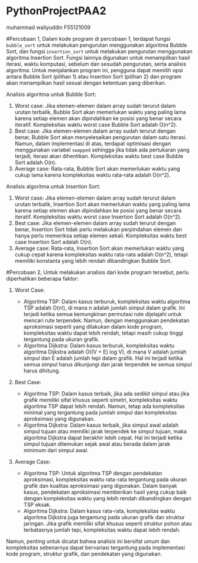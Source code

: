 # PythonProjectPAA2
muhammad waliyuddin F55121009

#Percobaan 1,
Dalam kode program di percobaan 1, terdapat fungsi `bubble_sort` untuk melakukan pengurutan menggunakan algoritma Bubble Sort, dan fungsi `insertion_sort` untuk melakukan pengurutan menggunakan algoritma Insertion Sort. Fungsi lainnya digunakan untuk menampilkan hasil iterasi, waktu komputasi, sebelum dan sesudah pengurutan, serta analisis algoritma.
Untuk menjalankan program ini, pengguna dapat memilih opsi antara Bubble Sort (pilihan 1) atau Insertion Sort (pilihan 2) dan program akan menampilkan hasil sesuai dengan ketentuan yang diberikan.

Analisis algoritma untuk Bubble Sort:
1. Worst case: Jika elemen-elemen dalam array sudah terurut dalam urutan terbalik, Bubble Sort akan memerlukan waktu yang paling lama karena setiap elemen akan dipindahkan ke posisi yang benar secara iteratif. Kompleksitas waktu worst case Bubble Sort adalah O(n^2).
2. Best case: Jika elemen-elemen dalam array sudah terurut dengan benar, Bubble Sort akan menyelesaikan pengurutan dalam satu iterasi. Namun, dalam implementasi di atas, terdapat optimisasi dengan menggunakan variabel `swapped` sehingga jika tidak ada pertukaran yang terjadi, iterasi akan dihentikan. Kompleksitas waktu best case Bubble Sort adalah O(n).
3. Average case: Rata-rata, Bubble Sort akan memerlukan waktu yang cukup lama karena kompleksitas waktu rata-rata adalah O(n^2).

Analisis algoritma untuk Insertion Sort:
1. Worst case: Jika elemen-elemen dalam array sudah terurut dalam urutan terbalik, Insertion Sort akan memerlukan waktu yang paling lama karena setiap elemen akan dipindahkan ke posisi yang benar secara iteratif. Kompleksitas waktu worst case Insertion Sort adalah O(n^2).
2. Best case: Jika elemen-elemen dalam array sudah terurut dengan benar, Insertion Sort tidak perlu melakukan perpindahan elemen dan hanya perlu memeriksa setiap elemen sekali. Kompleksitas waktu best case Insertion Sort adalah O(n).
3. Average case: Rata-rata, Insertion Sort akan memerlukan waktu yang cukup cepat karena kompleksitas waktu rata-rata adalah O(n^2), tetapi memiliki konstanta yang lebih rendah dibandingkan Bubble Sort.



#Percobaan 2,
Untuk melakukan analisis dari kode program tersebut, perlu diperhatikan beberapa faktor:

1. Worst Case:
   - Algoritma TSP: Dalam kasus terburuk, kompleksitas waktu algoritma TSP adalah O(n!), di mana n adalah jumlah simpul dalam grafik. Ini terjadi ketika semua kemungkinan permutasi rute dijelajahi untuk mencari rute terpendek. Namun, dengan menggunakan pendekatan aproksimasi seperti yang dilakukan dalam kode program, kompleksitas waktu dapat lebih rendah, tetapi masih cukup tinggi tergantung pada ukuran grafik.
   - Algoritma Dijkstra: Dalam kasus terburuk, kompleksitas waktu algoritma Dijkstra adalah O((V + E) log V), di mana V adalah jumlah simpul dan E adalah jumlah tepi dalam grafik. Hal ini terjadi ketika semua simpul harus dikunjungi dan jarak terpendek ke semua simpul harus dihitung.

2. Best Case:
   - Algoritma TSP: Dalam kasus terbaik, jika ada sedikit simpul atau jika grafik memiliki sifat khusus seperti simetri, kompleksitas waktu algoritma TSP dapat lebih rendah. Namun, tetap ada kompleksitas minimal yang tergantung pada jumlah simpul dan kompleksitas aproksimasi yang digunakan.
   - Algoritma Dijkstra: Dalam kasus terbaik, jika simpul awal adalah simpul tujuan atau memiliki jarak terpendek ke simpul tujuan, maka algoritma Dijkstra dapat berakhir lebih cepat. Hal ini terjadi ketika simpul tujuan ditemukan sejak awal atau berada dalam jarak minimum dari simpul awal.

3. Average Case:
   - Algoritma TSP: Untuk algoritma TSP dengan pendekatan aproksimasi, kompleksitas waktu rata-rata tergantung pada ukuran grafik dan kualitas aproksimasi yang digunakan. Dalam banyak kasus, pendekatan aproksimasi memberikan hasil yang cukup baik dengan kompleksitas waktu yang lebih rendah dibandingkan dengan TSP eksak.
   - Algoritma Dijkstra: Dalam kasus rata-rata, kompleksitas waktu algoritma Dijkstra juga tergantung pada ukuran grafik dan struktur jaringan. Jika grafik memiliki sifat khusus seperti struktur pohon atau terbatasnya jumlah tepi, kompleksitas waktu dapat lebih rendah.

Namun, penting untuk dicatat bahwa analisis ini bersifat umum dan kompleksitas sebenarnya dapat bervariasi tergantung pada implementasi kode program, struktur grafik, dan pendekatan yang digunakan.
